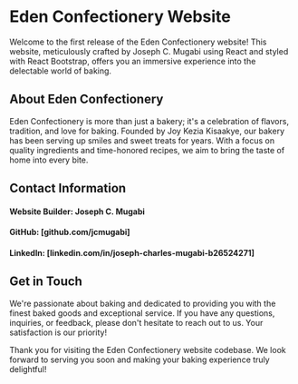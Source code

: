 # Eden Confectionery Website
Welcome to the first release of the Eden Confectionery website! This website, meticulously crafted by Joseph C. Mugabi using React and styled with React Bootstrap, offers you an immersive experience into the delectable world of baking.

## About Eden Confectionery
Eden Confectionery is more than just a bakery; it's a celebration of flavors, tradition, and love for baking. Founded by Joy Kezia Kisaakye, our bakery has been serving up smiles and sweet treats for years. With a focus on quality ingredients and time-honored recipes, we aim to bring the taste of home into every bite.


## Contact Information
#### Website Builder: Joseph C. Mugabi
#### GitHub: [github.com/jcmugabi]
#### LinkedIn: [linkedin.com/in/joseph-charles-mugabi-b26524271]

## Get in Touch
We're passionate about baking and dedicated to providing you with the finest baked goods and exceptional service. If you have any questions, inquiries, or feedback, please don't hesitate to reach out to us. Your satisfaction is our priority!

Thank you for visiting the Eden Confectionery website codebase. We look forward to serving you soon and making your baking experience truly delightful!